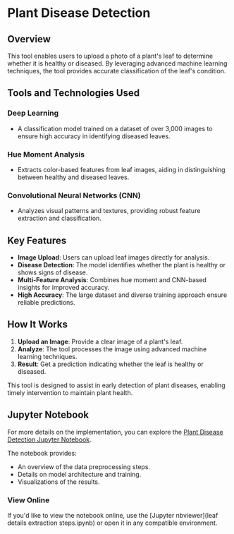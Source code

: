 # Plant Disease Detection

## Overview
This tool enables users to upload a photo of a plant's leaf to determine whether it is healthy or diseased. By leveraging advanced machine learning techniques, the tool provides accurate classification of the leaf's condition.

## Tools and Technologies Used

### Deep Learning
- A classification model trained on a dataset of over 3,000 images to ensure high accuracy in identifying diseased leaves.

### Hue Moment Analysis
- Extracts color-based features from leaf images, aiding in distinguishing between healthy and diseased leaves.

### Convolutional Neural Networks (CNN)
- Analyzes visual patterns and textures, providing robust feature extraction and classification.

## Key Features
- **Image Upload**: Users can upload leaf images directly for analysis.
- **Disease Detection**: The model identifies whether the plant is healthy or shows signs of disease.
- **Multi-Feature Analysis**: Combines hue moment and CNN-based insights for improved accuracy.
- **High Accuracy**: The large dataset and diverse training approach ensure reliable predictions.

## How It Works
1. **Upload an Image**: Provide a clear image of a plant's leaf.
2. **Analyze**: The tool processes the image using advanced machine learning techniques.
3. **Result**: Get a prediction indicating whether the leaf is healthy or diseased.

This tool is designed to assist in early detection of plant diseases, enabling timely intervention to maintain plant health.

## Jupyter Notebook
For more details on the implementation, you can explore the [Plant Disease Detection Jupyter Notebook](path/to/your/notebook.ipynb).

The notebook provides:
- An overview of the data preprocessing steps.
- Details on model architecture and training.
- Visualizations of the results.

### View Online
If you'd like to view the notebook online, use the [Jupyter nbviewer](leaf details extraction steps.ipynb) or open it in any compatible environment.
